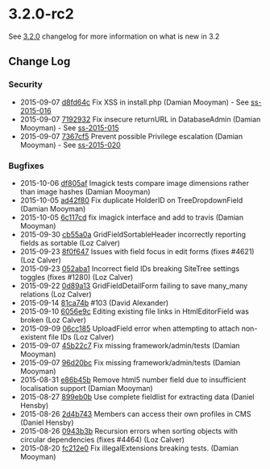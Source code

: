 # 3.2.0-rc2

See [3.2.0](/changelogs/3.2.0) changelog for more information on what is new in 3.2

<!--- Changes below this line will be automatically regenerated -->

## Change Log

### Security

 * 2015-09-07 [d8fd64c](https://github.com/silverstripe/silverstripe-framework/commit/d8fd64c3e25dbf500615ecbbe9580e234e1730d4) Fix XSS in install.php (Damian Mooyman) - See [ss-2015-016](http://www.silverstripe.org/software/download/security-releases/ss-2015-016)
 * 2015-09-07 [7192932](https://github.com/silverstripe/silverstripe-framework/commit/7192932022510d830d1fc2373a9edb80fee24f48) Fix insecure returnURL in DatabaseAdmin (Damian Mooyman) - See [ss-2015-015](http://www.silverstripe.org/software/download/security-releases/ss-2015-015)
 * 2015-09-07 [7367cf5](https://github.com/silverstripe/silverstripe-framework/commit/7367cf54c4069a8e296fafb511fb28e27a8efd7e) Prevent possible Privilege escalation (Damian Mooyman) - See [ss-2015-020](http://www.silverstripe.org/software/download/security-releases/ss-2015-020)

### Bugfixes

 * 2015-10-06 [df805af](https://github.com/silverstripe/silverstripe-framework/commit/df805af67bda15888d17f49817903bf136561773) Imagick tests compare image dimensions rather than image hashes (Damian Mooyman)
 * 2015-10-05 [ad42f80](https://github.com/silverstripe/silverstripe-framework/commit/ad42f802c4a621916a352c3a7c5d4f849b896c3e) Fix duplicate HolderID on TreeDropdownField (Damian Mooyman)
 * 2015-10-05 [6c117cd](https://github.com/silverstripe/silverstripe-framework/commit/6c117cd62960670239c5a6f6b3832c819e21332a) fix imagick interface and add to travis (Damian Mooyman)
 * 2015-09-30 [cb55a0a](https://github.com/silverstripe/silverstripe-framework/commit/cb55a0a621494873a04c697ecd326bb7a4d02173) GridFieldSortableHeader incorrectly reporting fields as sortable (Loz Calver)
 * 2015-09-23 [8f0f647](https://github.com/silverstripe/silverstripe-framework/commit/8f0f6475daa6cb32a33089ef60f18d5f4f8735ed) Issues with field focus in edit forms (fixes #4621) (Loz Calver)
 * 2015-09-23 [052aba1](https://github.com/silverstripe/silverstripe-cms/commit/052aba17acee51a276e42bcc0bd5a26b4cc2ae58) Incorrect field IDs breaking SiteTree settings toggles (fixes #1280) (Loz Calver)
 * 2015-09-22 [0d89a13](https://github.com/silverstripe/silverstripe-framework/commit/0d89a13c2d02dc08d8ff14884b12f22b2f1cf4f2) GridFieldDetailForm failing to save many_many relations (Loz Calver)
 * 2015-09-14 [81ca74b](https://github.com/silverstripe/silverstripe-framework/commit/81ca74bc30cb8f128c48672fd9807943c924145d) #103 (David Alexander)
 * 2015-09-10 [6056e9c](https://github.com/silverstripe/silverstripe-framework/commit/6056e9cb1bc4f8073aef07b83f7417edbe7f2ac4) Editing existing file links in HtmlEditorField was broken (Loz Calver)
 * 2015-09-09 [06cc185](https://github.com/silverstripe/silverstripe-framework/commit/06cc18526a1f63b8bb16809e23f2eb17ade7a85e) UploadField error when attempting to attach non-existent file IDs (Loz Calver)
 * 2015-09-07 [45b22c7](https://github.com/silverstripe/silverstripe-framework/commit/45b22c788eeb5d7501844ceb19395cc4e15e61b6) Fix missing framework/admin/tests (Damian Mooyman)
 * 2015-09-07 [96d20bc](https://github.com/silverstripe/silverstripe-framework/commit/96d20bc1809c731e3e78b7c5248282c8771f3097) Fix missing framework/admin/tests (Damian Mooyman)
 * 2015-08-31 [e86b45b](https://github.com/silverstripe/silverstripe-framework/commit/e86b45bf5db663b03e006a132e04afba37ee4bf3) Remove html5 number field due to insufficient localisation support (Damian Mooyman)
 * 2015-08-27 [899eb0b](https://github.com/silverstripe/silverstripe-framework/commit/899eb0b235859c843890c790e99c03f4fd4b825c) Use complete fieldlist for extracting data (Daniel Hensby)
 * 2015-08-26 [2d4b743](https://github.com/silverstripe/silverstripe-framework/commit/2d4b743090935e7c10bd95e00398df7bfb5763af) Members can access their own profiles in CMS (Daniel Hensby)
 * 2015-08-26 [0943b3b](https://github.com/silverstripe/silverstripe-framework/commit/0943b3b1a06e6c9130500532fd979c720b65c761) Recursion errors when sorting objects with circular dependencies (fixes #4464) (Loz Calver)
 * 2015-08-20 [fc212e0](https://github.com/silverstripe/silverstripe-framework/commit/fc212e030c474d966ffb1821423ddcb3ae361b72) Fix illegalExtensions breaking tests. (Damian Mooyman)
